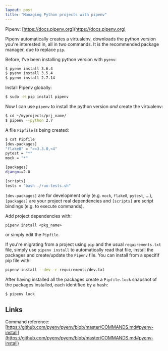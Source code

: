 ```yaml
---
layout: post
title: "Managing Python projects with pipenv"
---
```


Pipenv: [https://docs.pipenv.org](https://docs.pipenv.org)

Pipenv automatically creates a virtualenv, downloads the python version you're interested in, all in two commands. It is the recommended package manager, due to replace `pip`.

Before, I've been installing python version with `pyenv`:
``` bash
$ pyenv install 3.6.4
$ pyenv install 3.5.4
$ pyenv install 2.7.14
```

Install Pipenv globally:
``` bash
$ sudo -H pip install pipenv
```

Now I can use `pipenv` to install the python version *and* create the virtualenv:
``` bash
$ cd ~/myprojects/prj_name/
$ pipenv --python 2.7
```

A file `Pipfile` is being created:
``` bash
$ cat Pipfile
[dev-packages]
"flake8" = ">=3.3.0,<4"
pytest = "*"
mock = "*"

[packages]
django==2.0

[scripts]
tests = "bash ./run-tests.sh"
```

`[dev-packages]` are for development only (e.g. `mock`, `flake8`, `pytest`, ...), `[packages]` are your project real dependencies and `[scripts]` are script bindings (e.g. to execute commands).

Add project dependencies with:
```
pipenv install <pkg_name>
```

or simply edit the `Pipfile`.

If you're migrating from a project using `pip` and the usual `requirements.txt` file, simply use `pipenv install` to automatically read that file, install the packages and create/update the `Pipenv` file. You can install from a specifif pip file with:
``` bash
pipenv install --dev -r requirements/dev.txt
```

After having installed all the packages create a `Pipfile.lock` snapshot of the packages installed, each identified by a hash:
``` bash
$ pipenv lock
```

## Links

Command reference: [https://github.com/pyenv/pyenv/blob/master/COMMANDS.md#pyenv-install](https://github.com/pyenv/pyenv/blob/master/COMMANDS.md#pyenv-install)
